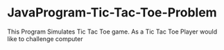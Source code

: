 # JavaProgram-Tic-Tac-Toe-Problem
This Program Simulates Tic Tac Toe game.  As a Tic Tac Toe Player would like to challenge computer
